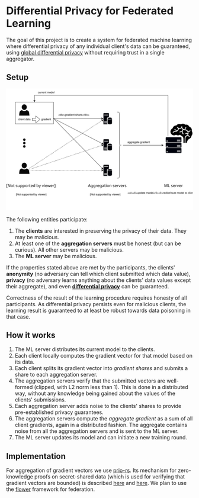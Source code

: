 # Differential Privacy for Federated Learning
The goal of this project is to create a system for federated machine learning where differential privacy of any individual client's data can be guaranteed, using [global differential privacy](https://desfontain.es/privacy/local-global-differential-privacy.html) without requiring trust in a single aggregator.

## Setup
![overview](./dpsa-overview-2.svg)

The following entities participate:
1. The **clients** are interested in preserving the privacy of their data. They may be malicious.
2. At least one of the **aggregation servers** must be honest (but can be curious). All other servers may be malicious.
3. The **ML server** may be malicious.

If the properties stated above are met by the participants, the clients' **anonymity** (no adversary can tell which client submitted which data value), **privacy** (no adversary learns anything about the clients' data values except their aggregate), and even [**differential privacy**](https://en.wikipedia.org/wiki/Differential_privacy) can be guaranteed.

Correctness of the result of the learning procedure requires honesty of all participants. As differential privacy persists even for malicious clients, the learning result is guaranteed to at least be robust towards data poisoning in that case.

## How it works
1. The ML server distributes its current model to the clients.
2. Each client locally computes the gradient vector for that model based on its data.
3. Each client splits its gradient vector into *gradient shares* and submits
   a share to each aggregation server.
4. The aggregation servers verify that the submitted vectors are well-formed (clipped, with L2 norm less than 1).
   This is done in a distributed way, without any knowledge being gained about the values of the clients' submissions.
5. Each aggregation server adds noise to the clients' shares to provide pre-established privacy guarantees.
5. The aggregation servers compute the *aggregate gradient* as a sum of all client gradients, again in a distributed fashion. The aggregate contains noise from all the
   aggregation servers and is sent to the ML server.
6. The ML server updates its model and can initiate a new training round.

## Implementation
For aggregation of gradient vectors we use [prio-rs](https://github.com/divviup/libprio-rs).
Its mechanism for zero-knowledge proofs on secret-shared data (which is used for verifying that gradient vectors are bounded) is described [here](https://crypto.stanford.edu/prio) and [here](https://eprint.iacr.org/2019/188).
We plan to use the [flower](https://github.com/adap/flower) framework for federation.
